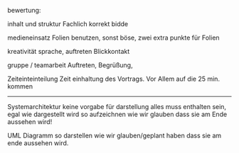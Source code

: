 bewertung:

  inhalt und struktur
  	Fachlich korrekt bidde
    
  medieneinsatz
  	Folien benutzen, sonst böse, zwei extra punkte für Folien
    
  kreativität
  sprache, auftreten
  	Blickkontakt
    
  gruppe / teamarbeit
  	Auftreten, Begrüßung,
    
  Zeiteinteinteilung
  	Zeit einhaltung des Vortrags. Vor Allem auf die 25 min. kommen
    
  ----------
  Systemarchitektur keine vorgabe für darstellung
  	alles muss enthalten sein, egal wie dargestellt wird
  	so aufzeichnen wie wir glauben dass sie am Ende aussehen wird!
    
  UML Diagramm
  	so darstellen wie wir glauben/geplant haben dass sie am ende aussehen wird.
  
